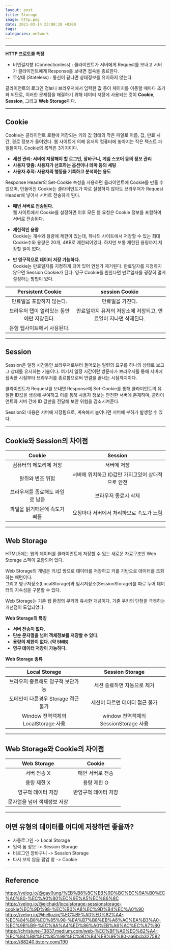 ```yaml
---
layout: post
title: Storage
image: http.png
date: 2021-03-14 23:08:20 +0200
tags:
categories: network
---
```



***

**HTTP 프로토콜 특징**  
* 비연결지향 (Connectionless) : 클라이언트가 서버에게 Request를 보내고 서버가 클라이언트에게 Response를 보내면 접속을 종료한다.
* 무상태 (Stateless) : 통신이 끝나면 상태정보를 유지하지 않는다.

클라이언트의 로그인 정보나 브라우저에서 입력한 값 등이 페이지를 이동할 때마다 초기화 되므로, 
이러한 문제점을 해결하기 위해 데이터 저장에 사용되는 것이 **Cookie**, **Session**, 그리고 **Web Storage**이다.

***

## **Cookie**
Cookie는 클라이언트 로컬에 저장되는 키와 값 형태의 작은 파일로 이름, 값, 만료 시간, 경로 정보가 들어있다.
웹 사이트에 의해 유저의 컴퓨터에 놓아지는 작은 텍스트 파일들이다. 
Cookie의 목적은 3가지이다.

* **세션 관리: 서버에 저장해야 할 로그인, 장바구니, 게임 스코어 등의 정보 관리**
* **사용자 맞춤: 사용자가 선호하는 옵션이나 테마 등의 세팅**
* **사용자 추적: 사용자의 행동을 기록하고 분석하는 용도**

Response Header의 Set-Cookie 속성을 사용하면 클라이언트에 Cookie를 만들 수 있으며, 만들어진 Cookie는 클라이언트가
따로 설정하지 않아도 브라우저가 Request Header에 넣어서 서버로 전송하게 된다.

* **매번 서버로 전송된다.**  
웹 사이트에서 Cookie를 설정하면 이후 모든 웹 요청은 Cookie 정보를 포함하여 서버로 전송된다.

* **제한적인 용량**  
Cookie는 개수와 용량에 제한이 있는데, 하나의 사이트에서 저장할 수 있는 최대 Cookie수와 용량은
20개, 4KB로 제한되어있다. 하지만 보통 제한된 용량까지 저장할 일이 없다.

* **반 영구적으로 데이터 저장 가능하다.**  
Cookie는 만료일자를 지정하게 되어 있어 언젠가 제거된다. 만료일자를 지정하지 않으면 Session Cookie가 된다. 영구 Cookie를
원한다면 만료일자를 굉장히 멀게 설정하는 방법이 있다.

|Persistent Cookie|session Cookie|
|:---:|:---:|
|만료일을 포함하지 않는다.|만료일을 가진다.|
|브라우저 탭이 열려있는 동안에만 저장된다.|만료일까지 유저의 저장소에 저장되고, 만료일이 지나면 삭제된다.|
|은행 웹사이트에서 사용된다.||



***

## **Session**
Session은 일정 시간동안 브라우저로부터 들어오는 일련의 요구를 하나의 상태로 보고 그 상태를 유지하는 기술이다. 여기서 일정 시간이란 방문자가 브라우저를 통해 서버에 접속한 시점부터 브라우저를 종료함으로써 연결을 끝내는 시점까지이다.

클라이언트가 Request를 보내면 Response에 Set-Cookie를 통해 클라이언트의 유일한 ID값을 생성해 부여하고 이를 통해 사용자 정보는 안전한 서버에 존재하며, 클라이언트와 서버 간에 ID 값만을 전달해 보안 위협을 감소시켜준다.

Session의 내용은 서버에 저장됨으로, 계속해서 늘어나면 서버에 부하가 발생할 수 있다.


***

## **Cookie와 Session의 차이점**

|Cookie|Session|
|:---:|:---:|
|컴퓨터의 메모리에 저장|서버에 저장|
|탈취와 변조 위험|서버에 위치하고 ID값만 가지고있어 상대적으로 안전|
|브라우저를 종료해도 파일로 남음| 브라우저 종료시 삭제|
|파일을 읽기때문에 속도가 빠름|요청마다 서버에서 처리하므로 속도가 느림|



***

## **Web Storage**
HTML5에는 웹의 데이터를 클라이언트에 저장할 수 있는 새로운 자료구조인 Web Storage 스펙이 포함되어 있다.

Web Storage의 개념은 키/값 쌍으로 데이터를 저장하고 키를 기반으로 데이터를 조회하는 패턴이다.  
그리고 영구저장소(LocalStorage)와 임시저장소(SessionStorage)를 따로 두어 데이터의 지속성을 구분할 수 있다.

Web Storage는 기존 웹 환경의 쿠키와 유사한 개념이다. 기존 쿠키의 단점을 극복하는 개선점이 도입되었다.

**Web Storage의 특징**  
* **서버 전송이 없다.**
* **단순 문자열을 넘어 객체정보를 저장할 수 있다.**
* **용량의 제한이 없다. (약 5MB)**
* **영구 데이터 저장이 가능하다.**

**Web Storage 종류**  

|Local Storage|Session Storage|
|:---:|:---:|
|브라우저 종료해도 영구적 보관가능|세션 종료하면 자동으로 제거|
|도메인이 다른경우 Storage 접근 불가 | 세션이 다르면 데이터 접근 불가|
|Window 전역객체의 LocalStorage 사용| window 전역객체의 SessionStorage 사용|


***

## **Web Storage와 Cookie의 차이점**

|Web Storage|Cookie|
|:---:|:---:|
|서버 전송 X| 매번 서버로 전송|
|용량 제한 X| 용량 제한 O|
|영구적 데이터 저장|반영구적 데이터 저장|
|문자열을 넘어 객체정보 저장| 

***

## **어떤 유형의 데이터를 어디에 저장하면 좋을까?**  
* 자동로그인 -> Local Storage 
* 입력 폼 정보 -> Session Storage
* 비로그인 장바구니 -> Session Storage
* 다시 보지 않음 팝업 창 -> Cookie

***

## Reference
https://velog.io/@gay0ung/%EB%B8%8C%EB%9D%BC%EC%9A%B0%EC%A0%80-%EC%A0%80%EC%9E%A5%EC%86%8C  
https://velog.io/@ejchaid/localstorage-sessionstorage-cookie%EC%9D%98-%EC%B0%A8%EC%9D%B4%EC%A0%90  
https://velog.io/@hellozin/%EC%BF%A0%ED%82%A4-%EC%84%B8%EC%85%98-%EA%B7%B8%EB%A6%AC%EA%B3%A0-%EC%9B%B9-%EC%8A%A4%ED%86%A0%EB%A6%AC%EC%A7%80  
https://chrisjune-13837.medium.com/web-%EC%BF%A0%ED%82%A4-%EC%84%B8%EC%85%98%EC%9D%B4%EB%9E%80-aa6bcb327582  
https://88240.tistory.com/190  
